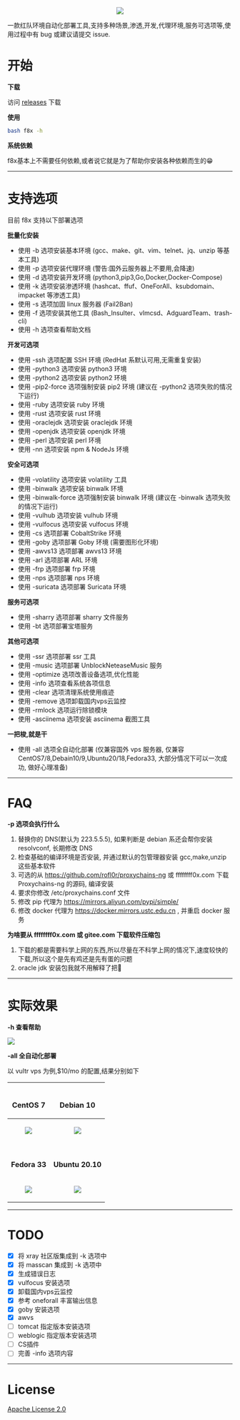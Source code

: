 <p align="center">
    <img src="./assets/img/banner.png">
</p

一款红队环境自动化部署工具,支持多种场景,渗透,开发,代理环境,服务可选项等,使用过程中有 bug 或建议请提交 issue.

# 开始

**下载**

访问 [releases](https://github.com/ffffffff0x/f8x/releases) 下载

**使用**
```bash
bash f8x -h
```

**系统依赖**

f8x基本上不需要任何依赖,或者说它就是为了帮助你安装各种依赖而生的😁

---

# 支持选项

目前 f8x 支持以下部署选项

**批量化安装**
- 使用 -b 选项安装基本环境        (gcc、make、git、vim、telnet、jq、unzip 等基本工具)
- 使用 -p 选项安装代理环境        (警告:国外云服务器上不要用,会降速)
- 使用 -d 选项安装开发环境        (python3,pip3,Go,Docker,Docker-Compose)
- 使用 -k 选项安装渗透环境        (hashcat、ffuf、OneForAll、ksubdomain、impacket 等渗透工具)
- 使用 -s 选项加固 linux 服务器   (Fail2Ban)
- 使用 -f 选项安装其他工具        (Bash_Insulter、vlmcsd、AdguardTeam、trash-cli)
- 使用 -h 选项查看帮助文档

**开发可选项**
- 使用 -ssh 选项配置 SSH 环境     (RedHat 系默认可用,无需重复安装)
- 使用 -python3 选项安装 python3 环境
- 使用 -python2 选项安装 python2 环境
- 使用 -pip2-force 选项强制安装 pip2 环境   (建议在 -python2 选项失败的情况下运行)
- 使用 -ruby 选项安装 ruby 环境
- 使用 -rust 选项安装 rust 环境
- 使用 -oraclejdk 选项安装 oraclejdk 环境
- 使用 -openjdk 选项安装 openjdk 环境
- 使用 -perl 选项安装 perl 环境
- 使用 -nn 选项安装 npm & NodeJs 环境

**安全可选项**
- 使用 -volatility 选项安装 volatility 工具
- 使用 -binwalk 选项安装 binwalk 环境
- 使用 -binwalk-force 选项强制安装 binwalk 环境    (建议在 -binwalk 选项失败的情况下运行)
- 使用 -vulhub 选项安装 vulhub 环境
- 使用 -vulfocus 选项安装 vulfocus 环境
- 使用 -cs 选项部署 CobaltStrike 环境
- 使用 -goby 选项部署 Goby 环境 (需要图形化环境)
- 使用 -awvs13 选项部署 awvs13 环境
- 使用 -arl 选项部署 ARL 环境
- 使用 -frp 选项部署 frp 环境
- 使用 -nps 选项部署 nps 环境
- 使用 -suricata 选项部署 Suricata 环境

**服务可选项**
- 使用 -sharry 选项部署 sharry 文件服务
- 使用 -bt 选项部署宝塔服务

**其他可选项**
- 使用 -ssr 选项部署 ssr 工具
- 使用 -music 选项部署 UnblockNeteaseMusic 服务
- 使用 -optimize 选项改善设备选项,优化性能
- 使用 -info 选项查看系统各项信息
- 使用 -clear 选项清理系统使用痕迹
- 使用 -remove 选项卸载国内vps云监控
- 使用 -rmlock 选项运行除锁模块
- 使用 -asciinema 选项安装 asciinema 截图工具

**一把梭,就是干**
- 使用 -all 选项全自动化部署 (仅兼容国外 vps 服务器, 仅兼容 CentOS7/8,Debain10/9,Ubuntu20/18,Fedora33, 大部分情况下可以一次成功, 做好心理准备)

---

# FAQ

**-p 选项会执行什么**

1. 替换你的 DNS(默认为 223.5.5.5), 如果判断是 debian 系还会帮你安装 resolvconf, 长期修改 DNS
2. 检查基础的编译环境是否安装, 并通过默认的包管理器安装 gcc,make,unzip 这些基本软件
3. 可选的从 https://github.com/rofl0r/proxychains-ng 或 ffffffff0x.com 下载 Proxychains-ng 的源码, 编译安装
4. 要求你修改 /etc/proxychains.conf 文件
5. 修改 pip 代理为 https://mirrors.aliyun.com/pypi/simple/
6. 修改 docker 代理为 https://docker.mirrors.ustc.edu.cn , 并重启 docker 服务

**为啥要从 ffffffff0x.com 或 gitee.com 下载软件压缩包**

1. 下载的都是需要科学上网的东西,所以尽量在不科学上网的情况下,速度较快的下载,所以这个是先有鸡还是先有蛋的问题
2. oracle jdk 安装包我就不用解释了把🤣

---

# 实际效果

**-h 查看帮助**

![](./assets/img/1.png)

**-all 全自动化部署**

以 vultr vps 为例,$10/mo 的配置,结果分别如下

| <br><b><p align="center">CentOS 7</p> | <br><b><p align="center">Debian 10</p> |
| - | - |
| <p align="center"><a href="https://asciinema.org/a/387124"><img src="https://asciinema.org/a/387124.svg" /></p></a> | <p align="center"><a href="https://asciinema.org/a/387123"><img src="https://asciinema.org/a/387123.svg" /></p></a> |
| <br><b><p align="center">Fedora 33</p> | <br><b><p align="center">Ubuntu 20.10</p> |
| <p align="center"><a href="https://asciinema.org/a/387128"><img src="https://asciinema.org/a/387128.svg" /></p></a> | <p align="center"><a href="https://asciinema.org/a/387127"><img src="https://asciinema.org/a/387127.svg" /></p></a> |

---

# TODO

- [x] 将 xray 社区版集成到 -k 选项中
- [x] 将 masscan 集成到 -k 选项中
- [x] 生成错误日志
- [x] vulfocus 安装选项
- [x] 卸载国内vps云监控
- [x] 参考 oneforall 丰富输出信息
- [x] goby 安装选项
- [x] awvs
- [ ] tomcat 指定版本安装选项
- [ ] weblogic 指定版本安装选项
- [ ] CS插件
- [ ] 完善 -info 选项内容

---

# License

[Apache License 2.0](https://github.com/ffffffff0x/f8x/blob/main/LICENSE)
